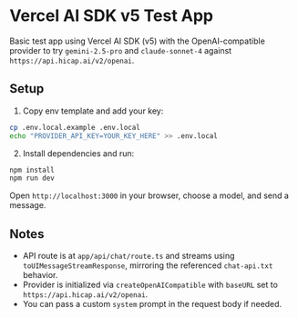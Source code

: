 # Vercel AI SDK v5 Test App

Basic test app using Vercel AI SDK (v5) with the OpenAI-compatible provider to try `gemini-2.5-pro` and `claude-sonnet-4` against `https://api.hicap.ai/v2/openai`.

## Setup

1. Copy env template and add your key:

```bash
cp .env.local.example .env.local
echo "PROVIDER_API_KEY=YOUR_KEY_HERE" >> .env.local
```

2. Install dependencies and run:

```bash
npm install
npm run dev
```

Open `http://localhost:3000` in your browser, choose a model, and send a message.

## Notes

- API route is at `app/api/chat/route.ts` and streams using `toUIMessageStreamResponse`, mirroring the referenced `chat-api.txt` behavior.
- Provider is initialized via `createOpenAICompatible` with `baseURL` set to `https://api.hicap.ai/v2/openai`.
- You can pass a custom `system` prompt in the request body if needed.


